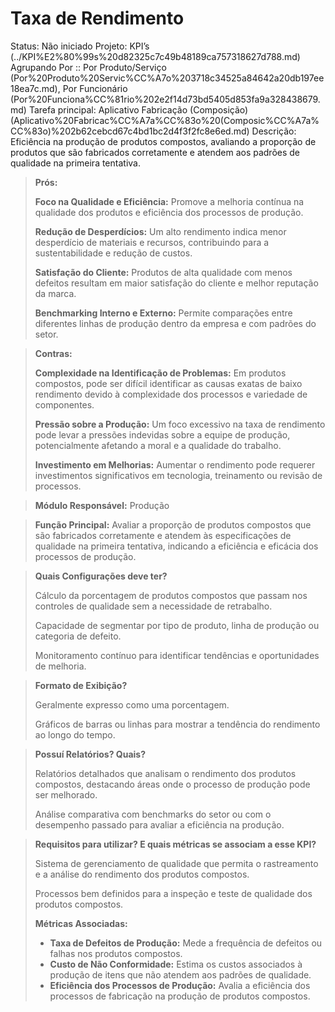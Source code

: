 # Taxa de Rendimento

Status: Não iniciado
Projeto: KPI’s (../KPI%E2%80%99s%20d82325c7c49b48189ca757318627d788.md)
Agrupando Por :: Por Produto/Serviço (Por%20Produto%20Servic%CC%A7o%203718c34525a84642a20db197ee18ea7c.md), Por Funcionário (Por%20Funciona%CC%81rio%202e2f14d73bd5405d853fa9a328438679.md)
Tarefa principal: Aplicativo Fabricação (Composição) (Aplicativo%20Fabricac%CC%A7a%CC%83o%20(Composic%CC%A7a%CC%83o)%202b62cebcd67c4bd1bc2d4f3f2fc8e6ed.md)
Descrição: Eficiência na produção de produtos compostos, avaliando a proporção de produtos que são fabricados corretamente e atendem aos padrões de qualidade na primeira tentativa.

> **Prós:**
> 
> 
> **Foco na Qualidade e Eficiência:** Promove a melhoria contínua na qualidade dos produtos e eficiência dos processos de produção.
> 
> **Redução de Desperdícios:** Um alto rendimento indica menor desperdício de materiais e recursos, contribuindo para a sustentabilidade e redução de custos.
> 
> **Satisfação do Cliente:** Produtos de alta qualidade com menos defeitos resultam em maior satisfação do cliente e melhor reputação da marca.
> 
> **Benchmarking Interno e Externo:** Permite comparações entre diferentes linhas de produção dentro da empresa e com padrões do setor.
> 

> **Contras:**
> 
> 
> **Complexidade na Identificação de Problemas:** Em produtos compostos, pode ser difícil identificar as causas exatas de baixo rendimento devido à complexidade dos processos e variedade de componentes.
> 
> **Pressão sobre a Produção:** Um foco excessivo na taxa de rendimento pode levar a pressões indevidas sobre a equipe de produção, potencialmente afetando a moral e a qualidade do trabalho.
> 
> **Investimento em Melhorias:** Aumentar o rendimento pode requerer investimentos significativos em tecnologia, treinamento ou revisão de processos.
> 

> **Módulo Responsável:**
Produção
> 

> **Função Principal:**
Avaliar a proporção de produtos compostos que são fabricados corretamente e atendem às especificações de qualidade na primeira tentativa, indicando a eficiência e eficácia dos processos de produção.
> 

> **Quais Configurações deve ter?**
> 
> 
> Cálculo da porcentagem de produtos compostos que passam nos controles de qualidade sem a necessidade de retrabalho.
> 
> Capacidade de segmentar por tipo de produto, linha de produção ou categoria de defeito.
> 
> Monitoramento contínuo para identificar tendências e oportunidades de melhoria.
> 

> **Formato de Exibição?**
> 
> 
> Geralmente expresso como uma porcentagem.
> 
> Gráficos de barras ou linhas para mostrar a tendência do rendimento ao longo do tempo.
> 

> **Possuí Relatórios? Quais?**
> 
> 
> Relatórios detalhados que analisam o rendimento dos produtos compostos, destacando áreas onde o processo de produção pode ser melhorado.
> 
> Análise comparativa com benchmarks do setor ou com o desempenho passado para avaliar a eficiência na produção.
> 

> **Requisitos para utilizar? E quais métricas se associam a esse KPI?**
> 
> 
> Sistema de gerenciamento de qualidade que permita o rastreamento e a análise do rendimento dos produtos compostos.
> 
> Processos bem definidos para a inspeção e teste de qualidade dos produtos compostos.
> 
> **Métricas Associadas:**
> 
> - **Taxa de Defeitos de Produção:** Mede a frequência de defeitos ou falhas nos produtos compostos.
> - **Custo de Não Conformidade:** Estima os custos associados à produção de itens que não atendem aos padrões de qualidade.
> - **Eficiência dos Processos de Produção:** Avalia a eficiência dos processos de fabricação na produção de produtos compostos.